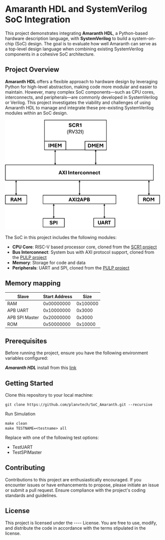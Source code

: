 # Amaranth HDL and SystemVerilog SoC Integration

This project demonstrates integrating **Amaranth HDL**, a Python-based hardware description language, with **SystemVerilog** to build a system-on-chip (SoC) design. The goal is to evaluate how well Amaranth can serve as a top-level design language when combining existing SystemVerilog components in a cohesive SoC architecture.

## Project Overview

**Amaranth HDL** offers a flexible approach to hardware design by leveraging Python for high-level abstraction, making code more modular and easier to maintain. However, many complex SoC components—such as CPU cores, interconnects, and peripherals—are commonly developed in SystemVerilog or Verilog. This project investigates the viability and challenges of using Amaranth HDL to manage and integrate these pre-existing SystemVerilog modules within an SoC design.

![SoC_Amaranth block diagram](./SoC_Amaranth.png)

The SoC in this project includes the following modules:
- **CPU Core**: RISC-V based processor core, cloned from the [SCR1 project](https://github.com/syntacore/scr1)
- **Bus Interconnect**: System bus with AXI protocol support, cloned from the [PULP project](https://github.com/pulp-platform)
- **Memory**: Storage for code and data
- **Peripherals**: UART and SPI, cloned from the [PULP project](https://github.com/pulp-platform)

## Memory mapping

| Slave | Start Address | Size |
|---|---|---|
| RAM | 0x00000000 | 0x100000 |
| APB UART | 0x10000000 | 0x3000 |
| APB SPI Master | 0x20000000 | 0x3000 |
| ROM | 0x50000000 | 0x10000 |

## Prerequisites

Before running the project, ensure you have the following environment variables configured:

***Amaranth HDL*** install from this [link](https://amaranth-lang.org/docs/amaranth/latest/install.html)

## Getting Started
Clone this repository to your local machine:
```
git clone https://github.com/planvtech/SoC_Amaranth.git --recursive
```
Run Simulation
```
make clean
make TESTNAME=<testname> all
```
Replace <test-name> with one of the following test options:
- TestUART
- TestSPIMaster

## Contributing
Contributions to this project are enthusiastically encouraged. If you encounter issues or have enhancements to propose, please initiate an issue or submit a pull request. Ensure compliance with the project's coding standards and guidelines.

## License
This project is licensed under the ---- License. You are free to use, modify, and distribute the code in accordance with the terms stipulated in the license.
